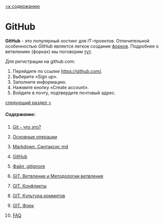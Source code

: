 [<к содержанию](./readme.md)

# GitHub

**GitHub** - это популярный хостинг для *IT*-проектов. Отличительной особенностью *GitHub* является легкое создание [форков](https://ru.wikipedia.org/wiki/%D0%A4%D0%BE%D1%80%D0%BA). Подробнее о ветвлениях (форках) мы поговорим [тут](./fork.md).

Для регистрации на github.com:

  1. Перейдите по ссылке https://github.com/.
  2. Выберите «Sign up».
  3. Заполните информацию.
  4. Нажмите кнопку «Create account».
  5. Войдите в почту, подтвердите почтовый адрес.

[следующий раздел >](./aboutgitignor.md)

##### Содержание: 
1. [Git - что это?](./what%20is%20it.md "Жми смелее")

2. [Основные операции](./basic%20operations.md "Кликни")

3. [Markdown. Синтаксис md](./markdown.md "Смелее")

4. [GitHub](./github.md)

5. [Файл .gitignore](./aboutgitignore.md)

6. [GIT. Ветвление и Методологии ветвления](./branch.md)

7. [GIT. Конфликты](./conflikt.md)

8. [GIT. Культура коммитов](./cultere%20commit.md)

9. [GIT. Форк](./fork.md)

10. [FAQ](./faq.md)